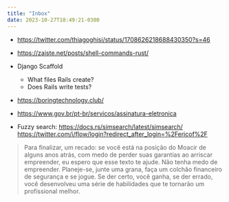 ```yaml
---
title: "Inbox"
date: 2023-10-27T18:49:21-0300
---
```

- https://twitter.com/thiagoghisi/status/1708626218688430350?s=46
- https://zaiste.net/posts/shell-commands-rust/

- Django Scaffold
	- What files Rails create?
	- Does Rails write tests?
- https://boringtechnology.club/
- https://www.gov.br/pt-br/servicos/assinatura-eletronica
- Fuzzy search: https://docs.rs/simsearch/latest/simsearch/
https://twitter.com/i/flow/login?redirect_after_login=%2Fericof%2F

> Para finalizar, um recado: se você está na posição do Moacir de alguns anos atrás, com medo de perder suas garantias ao arriscar empreender, eu espero que esse texto te ajude. Não tenha medo de empreender. Planeje-se, junte uma grana, faça um colchão financeiro de segurança e se jogue. Se der certo, você ganha, se der errado, você desenvolveu uma série de habilidades que te tornarão um profissional melhor.